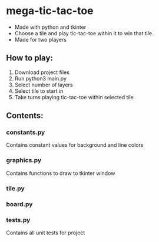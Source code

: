 # mega-tic-tac-toe
- Made with python and tkinter
- Choose a tile and play tic-tac-toe within it to win that tile.
- Made for two players

## How to play:
1. Download project files
2. Run python3 main.py
3. Select number of layers
4. Select tile to start in
5. Take turns playing tic-tac-toe within selected tile

## Contents:
### constants.py
Contains constant values for background and line colors

### graphics.py
Contains functions to draw to tkinter window

### tile.py

### board.py

### tests.py
Contains all unit tests for project
